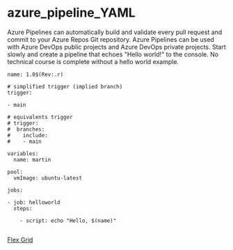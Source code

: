 # azure_pipeline_YAML

Azure Pipelines can automatically build and validate every pull request and commit to your Azure Repos Git repository. Azure Pipelines can be used with Azure DevOps public projects and Azure DevOps private projects. Start slowly and create a pipeline that echoes "Hello world!" to the console. No technical course is complete without a hello world example.

```
name: 1.0$(Rev:.r)

# simplified trigger (implied branch)
trigger:

- main

# equivalents trigger
# trigger:
#  branches:
#    include:
#    - main

variables:
  name: martin

pool:
  vmImage: ubuntu-latest

jobs:

- job: helloworld
  steps:

    - script: echo "Hello, $(name)"
    
  ```
  [Flex Grid](https://docs.microsoft.com/en-us/learn/modules/integrate-azure-pipelines/2-describe-anatomy-of-pipeline)

  
